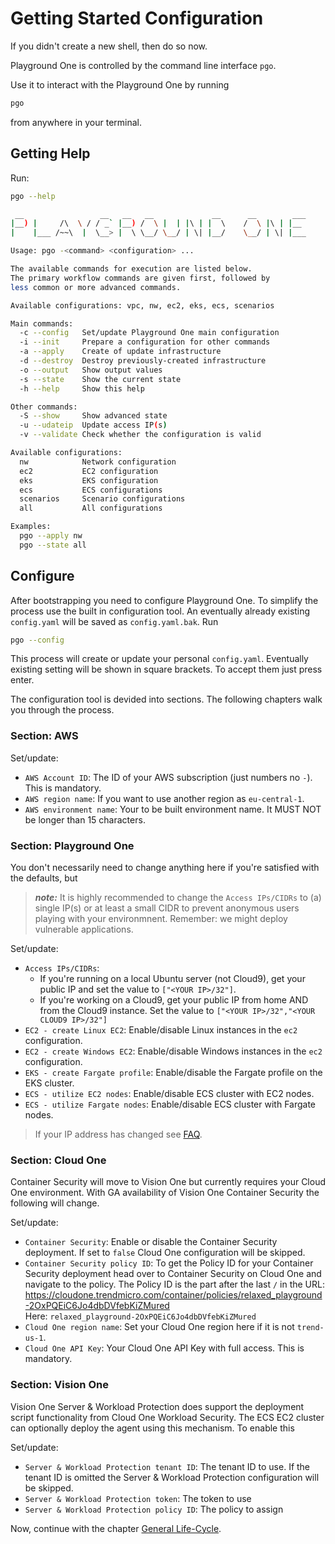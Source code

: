 # Getting Started Configuration

If you didn't create a new shell, then do so now.

Playground One is controlled by the command line interface `pgo`.

Use it to interact with the Playground One by running

```sh
pgo
```

from anywhere in your terminal.

## Getting Help

Run:

```sh
pgo --help
```

```sh
 __                 __   __   __             __      __        ___
|__) |     /\  \ / / _` |__) /  \ |  | |\ | |  \    /  \ |\ | |__
|    |___ /~~\  |  \__> |  \ \__/ \__/ | \| |__/    \__/ | \| |___

Usage: pgo -<command> <configuration> ...

The available commands for execution are listed below.
The primary workflow commands are given first, followed by
less common or more advanced commands.

Available configurations: vpc, nw, ec2, eks, ecs, scenarios

Main commands:
  -c --config   Set/update Playground One main configuration
  -i --init     Prepare a configuration for other commands
  -a --apply    Create of update infrastructure
  -d --destroy  Destroy previously-created infrastructure
  -o --output   Show output values
  -s --state    Show the current state
  -h --help     Show this help

Other commands:
  -S --show     Show advanced state
  -u --udateip  Update access IP(s)
  -v --validate Check whether the configuration is valid

Available configurations:
  nw            Network configuration
  ec2           EC2 configuration
  eks           EKS configuration
  ecs           ECS configurations
  scenarios     Scenario configurations
  all           All configurations

Examples:
  pgo --apply nw
  pgo --state all
```

## Configure

After bootstrapping you need to configure Playground One. To simplify the process use the built in configuration tool. An eventually already existing `config.yaml` will be saved as `config.yaml.bak`. Run

```sh
pgo --config
```

This process will create or update your personal `config.yaml`. Eventually existing setting will be shown in square brackets. To accept them just press enter.

The configuration tool is devided into sections. The following chapters walk you through the process.

### Section: AWS

Set/update:

- `AWS Account ID`: The ID of your AWS subscription (just numbers no `-`). This is mandatory.
- `AWS region name`: If you want to use another region as `eu-central-1`.
- `AWS environment name`: Your to be built environment name. It MUST NOT be longer than 15 characters.

### Section: Playground One

You don't necessarily need to change anything here if you're satisfied with the defaults, but

> ***note:*** It is highly recommended to change the `Access IPs/CIDRs` to (a) single IP(s) or at least a small CIDR to prevent anonymous users playing with your environmnent. Remember: we might deploy vulnerable applications.

Set/update:

- `Access IPs/CIDRs`:
  - If you're running on a local Ubuntu server (not Cloud9), get your public IP and set the value to `["<YOUR IP>/32"]`.
  - If you're working on a Cloud9, get your public IP from home AND from the Cloud9 instance. Set the value to `["<YOUR IP>/32","<YOUR CLOUD9 IP>/32"]`
- `EC2 - create Linux EC2`: Enable/disable Linux instances in the `ec2` configuration.
- `EC2 - create Windows EC2`: Enable/disable Windows instances in the `ec2` configuration.
- `EKS - create Fargate profile`: Enable/disable the Fargate profile on the EKS cluster.
- `ECS - utilize EC2 nodes`: Enable/disable ECS cluster with EC2 nodes.
- `ECS - utilize Fargate nodes`: Enable/disable ECS cluster with Fargate nodes.

> If your IP address has changed see [FAQ](../faq.md#my-ip-address-has-changed-and-i-cannot-access-my-apps-anymore).

### Section: Cloud One

Container Security will move to Vision One but currently requires your Cloud One environment. With GA availability of Vision One Container Security the following will change.

Set/update:

- `Container Security`: Enable or disable the Container Security deployment. If set to `false` Cloud One configuration will be skipped.
- `Container Security policy ID`: To get the Policy ID for your Container Security deployment head over to Container Security on Cloud One and navigate to the policy. The Policy ID is the part after the last `/` in the URL: <https://cloudone.trendmicro.com/container/policies/relaxed_playground-2OxPQEiC6Jo4dbDVfebKiZMured><br>Here: `relaxed_playground-2OxPQEiC6Jo4dbDVfebKiZMured`
- `Cloud One region name`: Set your Cloud One region here if it is not `trend-us-1`.
- `Cloud One API Key`: Your Cloud One API Key with full access. This is mandatory.

### Section: Vision One

Vision One Server & Workload Protection does support the deployment script functionality from Cloud One Workload Security. The ECS EC2 cluster can optionally deploy the agent using this mechanism. To enable this

Set/update:

- `Server & Workload Protection tenant ID`: The tenant ID to use. If the tenant ID is omitted the Server & Workload Protection configuration will be skipped.
- `Server & Workload Protection token`: The token to use
- `Server & Workload Protection policy ID`: The policy to assign

Now, continue with the chapter [General Life-Cycle](life-cycle.md).